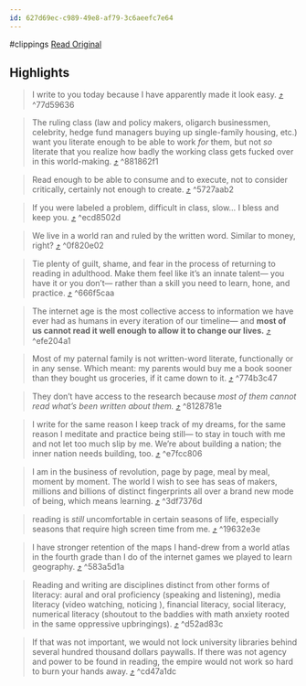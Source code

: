 ```yaml
---
id: 627d69ec-c989-49e8-af79-3c6aeefc7e64
---
```


#clippings
[Read Original](https://ismatu.substack.com/p/youve-been-traumatized-into-hating)

## Highlights

> I write to you today because I have apparently made it look easy. [⤴️](https://omnivore.app/me/you-ve-been-traumatized-into-hating-reading-and-it-makes-you-eas-18e4b427b9f#77d59636-3942-4e7f-99d3-4cbc0cfeeeb6)  ^77d59636

> The ruling class (law and policy makers, oligarch businessmen, celebrity, hedge fund managers buying up single-family housing, etc.) want you literate enough to be able to work _for_ them, but not _so_ literate that you realize how badly the working class gets fucked over in this world-making. [⤴️](https://omnivore.app/me/you-ve-been-traumatized-into-hating-reading-and-it-makes-you-eas-18e4b427b9f#881862f1-a50f-4211-b5a0-e03c3508139d)  ^881862f1

> Read enough to be able to consume and to execute, not to consider critically, certainly not enough to create. [⤴️](https://omnivore.app/me/you-ve-been-traumatized-into-hating-reading-and-it-makes-you-eas-18e4b427b9f#5727aab2-b220-414d-9c6b-f3b7cb9e4be4)  ^5727aab2

> If you were labeled a problem, difficult in class, slow… I bless and keep you. [⤴️](https://omnivore.app/me/you-ve-been-traumatized-into-hating-reading-and-it-makes-you-eas-18e4b427b9f#ecd8502d-5828-4648-9929-b71a32e8ebed)  ^ecd8502d

> We live in a world ran and ruled by the written word. Similar to money, right? [⤴️](https://omnivore.app/me/you-ve-been-traumatized-into-hating-reading-and-it-makes-you-eas-18e4b427b9f#0f820e02-e4e8-4d18-a93f-1ebb4e36cd0d)  ^0f820e02

> Tie plenty of guilt, shame, and fear in the process of returning to reading in adulthood. Make them feel like it’s an innate talent— you have it or you don’t— rather than a skill you need to learn, hone, and practice. [⤴️](https://omnivore.app/me/you-ve-been-traumatized-into-hating-reading-and-it-makes-you-eas-18e4b427b9f#666f5caa-175a-426e-8aaa-7524f2e34c2c)  ^666f5caa

> The internet age is the most collective access to information we have ever had as humans in every iteration of our timeline— and **most of us cannot read it well enough to allow it to change our lives.** [⤴️](https://omnivore.app/me/you-ve-been-traumatized-into-hating-reading-and-it-makes-you-eas-18e4b427b9f#efe204a1-3923-4d3d-9e07-cf9bf508e059)  ^efe204a1

> Most of my paternal family is not written-word literate, functionally or in any sense. Which meant: my parents would buy me a book sooner than they bought us groceries, if it came down to it. [⤴️](https://omnivore.app/me/you-ve-been-traumatized-into-hating-reading-and-it-makes-you-eas-18e4b427b9f#774b3c47-3ae8-4ccb-a652-12194347f5cd)  ^774b3c47

> They don’t have access to the research because _most of them cannot read what’s been written about them._ [⤴️](https://omnivore.app/me/you-ve-been-traumatized-into-hating-reading-and-it-makes-you-eas-18e4b427b9f#8128781e-263c-49f6-ad7a-ff78f62e4802)  ^8128781e

> I write for the same reason I keep track of my dreams, for the same reason I meditate and practice being still— to stay in touch with me and not let too much slip by me. We’re about building a nation; the inner nation needs building, too. [⤴️](https://omnivore.app/me/you-ve-been-traumatized-into-hating-reading-and-it-makes-you-eas-18e4b427b9f#e7fcc806-a4bf-4526-9d9b-57dfb6b75dd6)  ^e7fcc806

> I am in the business of revolution, page by page, meal by meal, moment by moment. The world I wish to see has seas of makers, millions and billions of distinct fingerprints all over a brand new mode of being, which means learning. [⤴️](https://omnivore.app/me/you-ve-been-traumatized-into-hating-reading-and-it-makes-you-eas-18e4b427b9f#3df7376d-65dd-4465-bc90-91f6ed6fd482)  ^3df7376d

> reading is _still_ uncomfortable in certain seasons of life, especially seasons that require high screen time from me. [⤴️](https://omnivore.app/me/you-ve-been-traumatized-into-hating-reading-and-it-makes-you-eas-18e4b427b9f#19632e3e-4572-48bb-86c0-0fc9e6deaa16)  ^19632e3e

> I have stronger retention of the maps I hand-drew from a world atlas in the fourth grade than I do of the internet games we played to learn geography. [⤴️](https://omnivore.app/me/you-ve-been-traumatized-into-hating-reading-and-it-makes-you-eas-18e4b427b9f#583a5d1a-dc4c-405b-abc5-13cc583ef7ce)  ^583a5d1a

> Reading and writing are disciplines distinct from other forms of literacy: aural and oral proficiency (speaking and listening), media literacy (video watching, noticing ), financial literacy, social literacy, numerical literacy (shoutout to the baddies with math anxiety rooted in the same oppressive upbringings). [⤴️](https://omnivore.app/me/you-ve-been-traumatized-into-hating-reading-and-it-makes-you-eas-18e4b427b9f#d52ad83c-817d-451c-8210-157c142d8cc4)  ^d52ad83c

> If that was not important, we would not lock university libraries behind several hundred thousand dollars paywalls. If there was not agency and power to be found in reading, the empire would not work so hard to burn your hands away. [⤴️](https://omnivore.app/me/you-ve-been-traumatized-into-hating-reading-and-it-makes-you-eas-18e4b427b9f#cd47a1dc-6fdb-4145-83f9-42468df11f2e)  ^cd47a1dc

